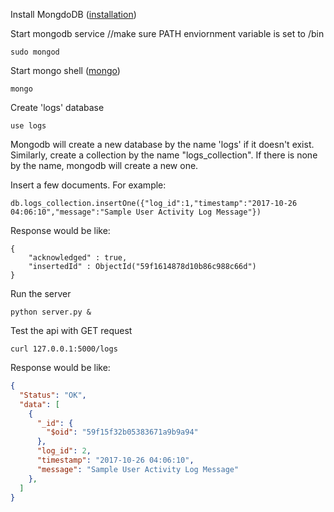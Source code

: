 Install MongdoDB ([installation](https://docs.mongodb.com/v3.0/tutorial/install-mongodb-on-os-x/))

Start mongodb service  //make sure PATH enviornment variable is set to <mongodb-nstallation-directory>/bin
```shell
sudo mongod
```
Start mongo shell ([mongo](https://docs.mongodb.com/manual/mongo/))
```shell
mongo
```
Create 'logs' database
```shell
use logs
```
Mongodb will create a new database by the name 'logs' if it doesn't exist.
Similarly, create a collection by the name "logs_collection". If there is none by the name, mongodb will create a new one.

Insert a few documents. 
For example:
```shell
db.logs_collection.insertOne({"log_id":1,"timestamp":"2017-10-26 04:06:10","message":"Sample User Activity Log Message"})
```
Response would be like:
```bson
{
	"acknowledged" : true,
	"insertedId" : ObjectId("59f1614878d10b86c988c66d")
}
```

Run the server
```shell
python server.py &
```
Test the api with GET request
```shell
curl 127.0.0.1:5000/logs
```
Response would be like:
```json
{
  "Status": "OK", 
  "data": [
    {
      "_id": {
        "$oid": "59f15f32b05383671a9b9a94"
      }, 
      "log_id": 2,
      "timestamp": "2017-10-26 04:06:10",
      "message": "Sample User Activity Log Message"
    },
  ]
}
```
